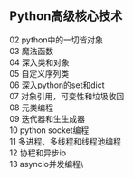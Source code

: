 ## Python高级核心技术

02 python中的一切皆对象\
03 魔法函数\
04 深入类和对象\
05 自定义序列类\
06 深入python的set和dict\
07 对象引用，可变性和垃圾收回\
08 元类编程\
09 迭代器和生生成器\
10 python socket编程\
11 多进程、多线程和线程池编程\
12 协程和异步io\
13 asyncio并发编程\